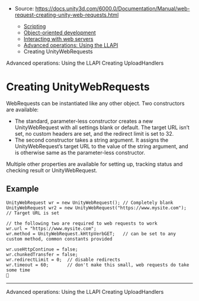 * Source: https://docs.unity3d.com/6000.0/Documentation/Manual/web-request-creating-unity-web-requests.html

  * [Scripting](https://docs.unity3d.com/6000.0/Documentation/Manual/scripting.html)
  * [Object-oriented development](https://docs.unity3d.com/6000.0/Documentation/Manual/object-oriented-development.html)
  * [Interacting with web servers](https://docs.unity3d.com/6000.0/Documentation/Manual/web-request.html)
  * [Advanced operations: Using the LLAPI](https://docs.unity3d.com/6000.0/Documentation/Manual/web-request-llapi.html)
  * Creating UnityWebRequests


[](https://docs.unity3d.com/6000.0/Documentation/Manual/web-request-llapi.html)
Advanced operations: Using the LLAPI
[](https://docs.unity3d.com/6000.0/Documentation/Manual/web-request-creating-upload-handlers.html)
Creating UploadHandlers
# Creating UnityWebRequests
WebRequests can be instantiated like any other object. Two constructors are available:
  * The standard, parameter-less constructor creates a new UnityWebRequest with all settings blank or default. The target URL isn’t set, no custom headers are set, and the redirect limit is set to 32.
  * The second constructor takes a string argument. It assigns the UnityWebRequest’s target URL to the value of the string argument, and is otherwise same as the parameter-less constructor.


Multiple other properties are available for setting up, tracking status and checking result or UnityWebRequest.
## Example
```
UnityWebRequest wr = new UnityWebRequest(); // Completely blank
UnityWebRequest wr2 = new UnityWebRequest("https://www.mysite.com"); // Target URL is set

// the following two are required to web requests to work
wr.url = "https://www.mysite.com";
wr.method = UnityWebRequest.kHttpVerbGET;   // can be set to any custom method, common constants provided

wr.useHttpContinue = false;
wr.chunkedTransfer = false;
wr.redirectLimit = 0;  // disable redirects
wr.timeout = 60;       // don't make this small, web requests do take some time

```

* * *
[](https://docs.unity3d.com/6000.0/Documentation/Manual/web-request-llapi.html)
Advanced operations: Using the LLAPI
[](https://docs.unity3d.com/6000.0/Documentation/Manual/web-request-creating-upload-handlers.html)
Creating UploadHandlers
